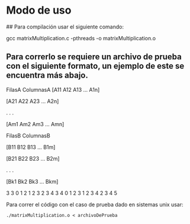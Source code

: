# Modo de uso

## Para compilación usar el siguiente comando:

  gcc matrixMultiplication.c -pthreads -o matrixMultiplication.o

## Para correrlo se requiere un archivo de prueba con el siguiente formato, un ejemplo de este se encuentra más abajo.

FilasA ColumnasA
[A11 A12 A13 … A1n]

[A21 A22 A23 … A2n]

.
.
.

[Am1 Am2 Am3 … Amn]

FilasB ColumnasB

[B11 B12 B13 … B1m]

[B21 B22 B23 … B2m]

.
.
.

[Bk1 Bk2 Bk3 … Bkm]

3 3 
0 1 2 
1 2 3 
2 3 4 
3 4 
0 1 2 3
1 2 3 4
2 3 4 5


Para correr el código con el caso de prueba dado en sistemas unix usar:

	./matrixMultiplication.o < archivoDePrueba
